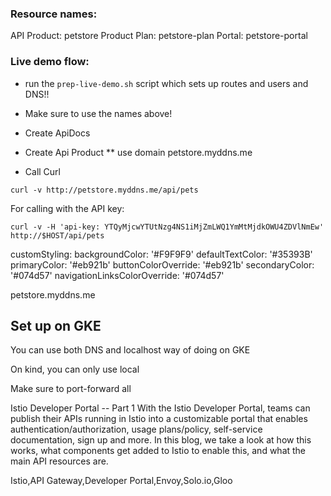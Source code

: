 ### Resource names:

API Product: petstore
Product Plan: petstore-plan
Portal: petstore-portal


### Live demo flow:

* run the `prep-live-demo.sh` script which sets up routes and users and DNS!!
* Make sure to use the names above!

* Create ApiDocs
* Create Api Product
** use domain petstore.myddns.me
* Call Curl

```
curl -v http://petstore.myddns.me/api/pets
```

For calling with the API key:

```
curl -v -H 'api-key: YTQyMjcwYTUtNzg4NS1iMjZmLWQ1YmMtMjdkOWU4ZDVlNmEw'  http://$HOST/api/pets
```
  
  customStyling:
    backgroundColor: '#F9F9F9'
    defaultTextColor: '#35393B'
    primaryColor: '#eb921b'
    buttonColorOverride: '#eb921b'
    secondaryColor: '#074d57'
    navigationLinksColorOverride: '#074d57'

petstore.myddns.me


## Set up on GKE
You can use both DNS and localhost way of doing on GKE

On kind, you can only use local

Make sure to port-forward all


Istio Developer Portal -- Part 1
With the Istio Developer Portal, teams can publish their APIs running in Istio into a customizable portal that enables authentication/authorization, usage plans/policy, self-service documentation, sign up and more. In this blog, we take a look at how this works, what components get added to Istio to enable this, and what the main API resources are. 

Istio,API Gateway,Developer Portal,Envoy,Solo.io,Gloo